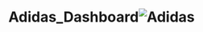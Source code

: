 # Adidas_Dashboard![Adidas](https://github.com/Ugochianucha/Adidas_Dashboard/assets/126085848/f6ef2b06-823a-4b1c-85ef-288ba714207f)
